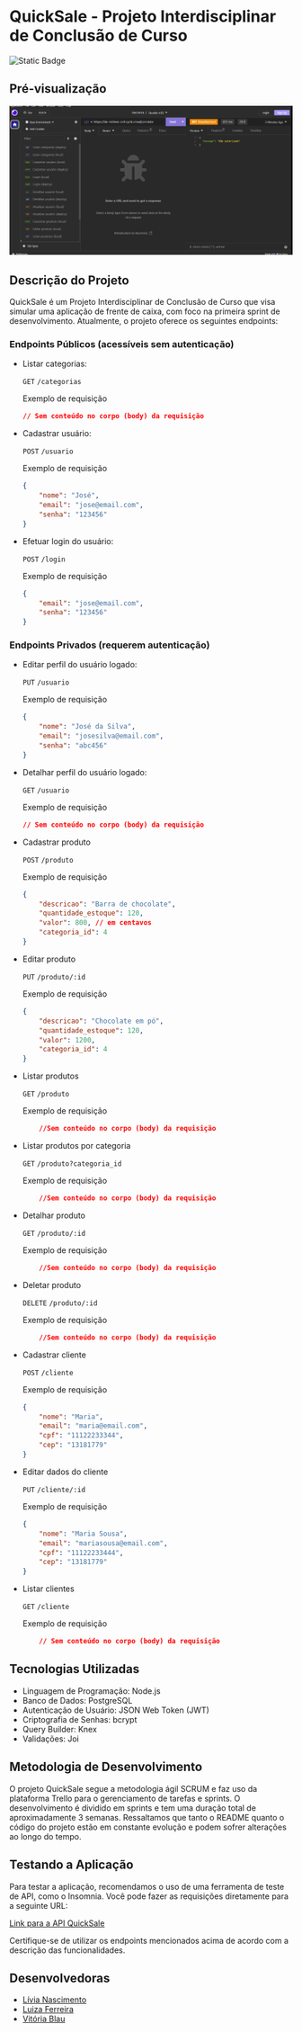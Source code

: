 # QuickSale - Projeto Interdisciplinar de Conclusão de Curso

![Static Badge](https://img.shields.io/badge/status-em%20desenvolvimento-blue)

## Pré-visualização

![Insomnia-API](./src/assets/previsualizacao.gif)

## Descrição do Projeto
QuickSale é um Projeto Interdisciplinar de Conclusão de Curso que visa simular uma aplicação de frente de caixa, com foco na primeira sprint de desenvolvimento. Atualmente, o projeto oferece os seguintes endpoints:

### Endpoints Públicos (acessíveis sem autenticação)

- Listar categorias: 
    
    `GET` `/categorias`

    Exemplo de requisição

    ```json
    // Sem conteúdo no corpo (body) da requisição
    ```

- Cadastrar usuário: 

    `POST` `/usuario`

    Exemplo de requisição

    ```json
    {
        "nome": "José",
        "email": "jose@email.com",
        "senha": "123456"
    }
    ```

- Efetuar login do usuário: 

    `POST` `/login`

    Exemplo de requisição
    
    ```json
    {
        "email": "jose@email.com",
        "senha": "123456"
    }
    ```

### Endpoints Privados (requerem autenticação)

- Editar perfil do usuário logado: 

    `PUT` `/usuario`

    Exemplo de requisição

    ```json
    {
        "nome": "José da Silva",
        "email": "josesilva@email.com",
        "senha": "abc456"
    }
    ```

- Detalhar perfil do usuário logado: 

    `GET` `/usuario`

    Exemplo de requisição
    
    ```json
    // Sem conteúdo no corpo (body) da requisição
    ```

- Cadastrar produto

    `POST` `/produto`

    Exemplo de requisição

    ```json
    {
        "descricao": "Barra de chocolate",
        "quantidade_estoque": 120,
        "valor": 800, // em centavos
        "categoria_id": 4
    }
    ```

- Editar produto

    `PUT` `/produto/:id`

    Exemplo de requisição
    
    ```json
    {
        "descricao": "Chocolate em pó",
        "quantidade_estoque": 120,
        "valor": 1200, 
        "categoria_id": 4
    }
    ```

- Listar produtos

    `GET` `/produto`

    Exemplo de requisição

    ```json
        //Sem conteúdo no corpo (body) da requisição
    ```

- Listar produtos por categoria     

    `GET` `/produto?categoria_id`

    Exemplo de requisição

    ```json
        //Sem conteúdo no corpo (body) da requisição
    ```

- Detalhar produto

    `GET` `/produto/:id`

    Exemplo de requisição

    ```json
        //Sem conteúdo no corpo (body) da requisição
    ```

- Deletar produto

    `DELETE` `/produto/:id`

    Exemplo de requisição

    ```json
        //Sem conteúdo no corpo (body) da requisição
    ```

- Cadastrar cliente

    `POST` `/cliente`

    Exemplo de requisição

    ```json
    {
        "nome": "Maria",
        "email": "maria@email.com",
        "cpf": "11122233344",
        "cep": "13181779"
    }
    ```

- Editar dados do cliente

    `PUT` `/cliente/:id`

    Exemplo de requisição

    ```json
    {
        "nome": "Maria Sousa",
        "email": "mariasousa@email.com",
        "cpf": "11122233444",
        "cep": "13181779"
    }
    ```

- Listar clientes

    `GET` `/cliente`

    Exemplo de requisição

    ```json
        // Sem conteúdo no corpo (body) da requisição
    ```


## Tecnologias Utilizadas
- Linguagem de Programação: Node.js
- Banco de Dados: PostgreSQL
- Autenticação de Usuário: JSON Web Token (JWT)
- Criptografia de Senhas: bcrypt
- Query Builder: Knex
- Validações: Joi

## Metodologia de Desenvolvimento
O projeto QuickSale segue a metodologia ágil SCRUM e faz uso da plataforma Trello para o gerenciamento de tarefas e sprints. O desenvolvimento é dividido em sprints e tem uma duração total de aproximadamente 3 semanas. Ressaltamos que tanto o README quanto o código do projeto estão em constante evolução e podem sofrer alterações ao longo do tempo.

## Testando a Aplicação
Para testar a aplicação, recomendamos o uso de uma ferramenta de teste de API, como o Insomnia. Você pode fazer as requisições diretamente para a seguinte URL:

[Link para a API QuickSale](https://fair-mittens-colt.cyclic.cloud)

Certifique-se de utilizar os endpoints mencionados acima de acordo com a descrição das funcionalidades.

## Desenvolvedoras
- [Lívia Nascimento](https://github.com/livnascimento)
- [Luiza Ferreira](https://github.com/LuhOli42)
- [Vitória Blau](https://github.com/viviblau)